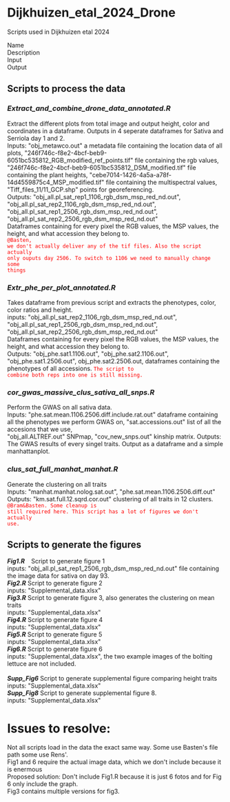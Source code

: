 # Dijkhuizen_etal_2024_Drone
Scripts used in Dijkhuizen etal 2024

Name<br>
Description<br>
Input<br>
Output<br>

## Scripts to process the data
### *Extract_and_combine_drone_data_annotated.R*
Extract the different plots from total image and output height, color and coordinates in a dataframe. Outputs in 4 seperate dataframes for Sativa and Serriola day 1 and 2.<br>
Inputs: "obj_metawco.out" a metadata file containing the location data of all plots, "246f746c-f8e2-4bcf-beb9-6051bc535812_RGB_modified_ref_points.tif" file containing the rgb values, <br>
"246f746c-f8e2-4bcf-beb9-6051bc535812_DSM_modified.tif" file containing the plant heights, "cebe7014-1426-4a5a-a78f-14d4559875c4_MSP_modified.tif" file containing the multispectral values, <br>
"Tiff_files_11/11_GCP.shp" points for georeferencing. <br>
Outputs: "obj_all.pl_sat_rep1_1106_rgb_dsm_msp_red_nd.out", "obj_all.pl_sat_rep2_1106_rgb_dsm_msp_red_nd.out", "obj_all.pl_sat_rep1_2506_rgb_dsm_msp_red_nd.out", "obj_all.pl_sat_rep2_2506_rgb_dsm_msp_red_nd.out" <br>
Dataframes containing for every pixel the RGB values, the MSP values, the height, and what accession they belong to. <br>
<code style="color:red">@Basten, we don't actually deliver any of the tif files. Also the script actually only ouputs day 2506. To switch to 1106 we need to manually change some things</code>

### *Extr_phe_per_plot_annotated.R*
Takes dataframe from previous script and extracts the phenotypes, color, color ratios and height.<br>
inputs: "obj_all.pl_sat_rep2_1106_rgb_dsm_msp_red_nd.out", "obj_all.pl_sat_rep1_2506_rgb_dsm_msp_red_nd.out", "obj_all.pl_sat_rep2_2506_rgb_dsm_msp_red_nd.out" <br>
Dataframes containing for every pixel the RGB values, the MSP values, the height, and what accession they belong to. <br>
Outputs: "obj_phe.sat1.1106.out", "obj_phe.sat2.1106.out", "obj_phe.sat1.2506.out", obj_phe.sat2.2506.out, dataframes containing the phenotypes of all accessions.
<code style="color:red">The script to combine both reps into one is still missing.</code>

### *cor_gwas_massive_clus_sativa_all_snps.R*
Perform the GWAS on all sativa data.<br>
Inputs: "phe.sat.mean.1106.2506.diff.include.rat.out" dataframe containing all the phenotypes we perform GWAS on, "sat.accessions.out" list of all the accesions that we use, <br> "obj_all.ALTREF.out" SNPmap, "cov_new_snps.out" kinship matrix.
Outputs: The GWAS results of every singel traits. Output as a dataframe and a simple manhattanplot.

### *clus_sat_full_manhat_manhat.R*
Generate the clustering on all traits<br>
Inputs: "manhat.manhat.nolog.sat.out", "phe.sat.mean.1106.2506.diff.out" <br>
Outputs: "km.sat.full.12.sqrd.cor.out" clustering of all traits in 12 clusters.<br>
<code style="color:red">@Bram&Basten. Some cleanup is still required here. This script has a lot of figures we don't actually use.</code>

## Scripts to generate the figures
***Fig1.R*** &ensp; Script to generate figure 1<br>
inputs: "obj_all.pl_sat_rep1_2506_rgb_dsm_msp_red_nd.out" file containing the image data for sativa on day 93.<br>
***Fig2.R***                                           Script to generate figure 2<br>
inputs: "Supplemental_data.xlsx" <br>
***Fig3.R***                                           Script to generate figure 3, also generates the clustering on mean traits<br>
inputs: "Supplemental_data.xlsx" <br>
***Fig4.R***                                           Script to generate figure 4<br>
inputs: "Supplemental_data.xlsx" <br>
***Fig5.R***                                           Script to generate figure 5<br>
inputs: "Supplemental_data.xlsx" <br>
***Fig6.R***                                           Script to generate figure 6<br>
inputs: "Supplemental_data.xlsx", the two example images of the bolting lettuce are not included. <br>
<br>
***Supp_Fig6***                                        Script to generate supplemental figure comparing height traits<br>
inputs: "Supplemental_data.xlsx" <br>
***Supp_Fig8***                                        Script to generate supplemental figure 8. <br>
inputs: "Supplemental_data.xlsx" <br>

# Issues to resolve: <br>
Not all scripts load in the data the exact same way. Some use Basten's file path some use Rens'. <br>
Fig1 and 6 require the actual image data, which we don't include because it is enermous <br>
Proposed solution: Don't include Fig1.R because it is just 6 fotos and for Fig 6 only include the graph. <br>
Fig3 contains multiple versions for fig3.
